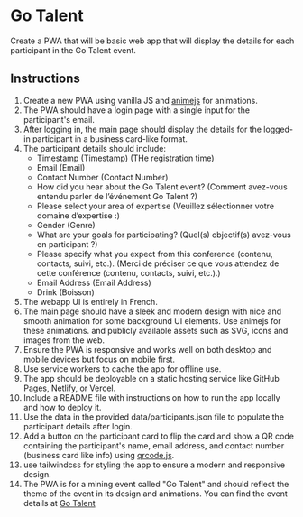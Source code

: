 # Go Talent

Create a PWA that will be basic web app that will display the details for each participant in the Go Talent event.

## Instructions

1. Create a new PWA using vanilla JS and [animejs](https://animejs.com/) for animations.
2. The PWA should have a login page with a single input for the participant's email.
3. After logging in, the main page should display the details for the logged-in participant in a business card-like format.
4. The participant details should include:
   - Timestamp (Timestamp) (THe registration time)
   - Email (Email)
   - Contact Number (Contact Number)
   - How did you hear about the Go Talent event? (Comment avez-vous entendu parler de l’événement Go Talent ?)
   - Please select your area of expertise (Veuillez sélectionner votre domaine d’expertise :)
   - Gender (Genre)
   - What are your goals for participating? (Quel(s) objectif(s) avez-vous en participant ?)
   - Please specify what you expect from this conference (contenu, contacts, suivi, etc.). (Merci de préciser ce que vous attendez de cette conférence (contenu, contacts, suivi, etc.).)
   - Email Address (Email Address)
   - Drink (Boisson)
5. The webapp UI is entirely in French.
6. The main page should have a sleek and modern design with nice and smooth animation for some background UI elements. Use animejs for these animations. and publicly available assets such as SVG, icons and images from the web.
7. Ensure the PWA is responsive and works well on both desktop and mobile devices but focus on mobile first.
8. Use service workers to cache the app for offline use.
9. The app should be deployable on a static hosting service like GitHub Pages, Netlify, or Vercel.
10. Include a README file with instructions on how to run the app locally and how to deploy it.
11. Use the data in the provided data/participants.json file to populate the participant details after login.
12. Add a button on the participant card to flip the card and show a QR code containing the participant's name, email address, and contact number (business card like info) using [qrcode.js](https://davidshimjs.github.io/qrcodejs/).
13. use tailwindcss for styling the app to ensure a modern and responsive design.
14. The PWA is for a mining event called "Go Talent" and should reflect the theme of the event in its design and animations. You can find the event details at [Go Talent](https://www.linkedin.com/events/atelierd-changes7345738761684594689/)